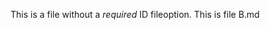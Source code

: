 [ID]:<> (22stub22-2222-2222-2222-2222stub2222)
[D_LINKS]:<> (false)

This is a file without a _required_ ID fileoption.
This is file B.md